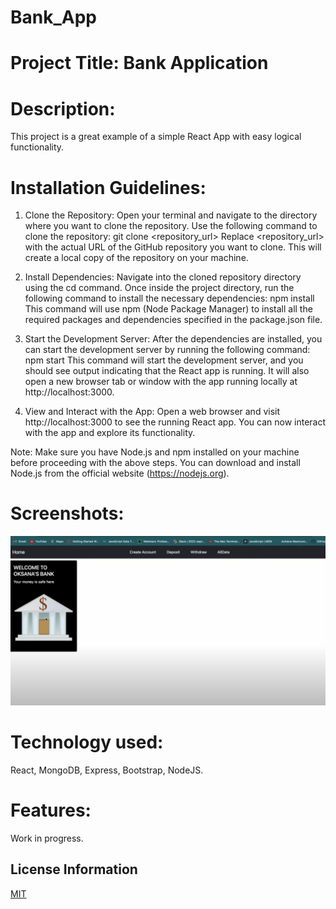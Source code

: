 # Bank_App
# Project Title: Bank Application

# Description: 
This project is a great example of a simple React App with easy logical functionality.

# Installation Guidelines: 
1. Clone the Repository: Open your terminal and navigate to the directory where you want to clone the repository. Use the following command to clone the repository:
git clone <repository_url>
Replace <repository_url> with the actual URL of the GitHub repository you want to clone. This will create a local copy of the repository on your machine.

2. Install Dependencies: Navigate into the cloned repository directory using the cd command. Once inside the project directory, run the following command to install the necessary dependencies: 
npm install
This command will use npm (Node Package Manager) to install all the required packages and dependencies specified in the package.json file.

3. Start the Development Server: After the dependencies are installed, you can start the development server by running the following command:
npm start
This command will start the development server, and you should see output indicating that the React app is running. It will also open a new browser tab or window with the app running locally at http://localhost:3000.

4. View and Interact with the App: Open a web browser and visit http://localhost:3000 to see the running React app. You can now interact with the app and explore its functionality.

Note: Make sure you have Node.js and npm installed on your machine before proceeding with the above steps. You can download and install Node.js from the official website (https://nodejs.org).

# Screenshots: 
<img src= "bank.png"/>

# Technology used: 
React, MongoDB, Express, Bootstrap, NodeJS.

# Features: 
Work in progress.

## License Information
[MIT](https://choosealicense.com/licenses/mit/)



